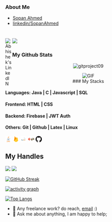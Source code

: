 ### About Me
- [Sopan Ahmed](https://sopan-ahmed.web.app/)
- [linkedin/SopanAhmed](https://www.linkedin.com/in/sopan-ahmed-abaa8714a/)
#
<a href="https://www.linkedin.com/in/sopan-ahmed-abaa8714a/">
  <img align="left" alt="Abhishek's LinkedIN" width="22px" src="https://raw.githubusercontent.com/peterthehan/peterthehan/master/assets/linkedin.svg" />
</a>

![](https://visitor-badge.glitch.me/badge?page_id=gitproject09.visitor-badge)

### My Github Stats
<p align="center"> <img src="https://github-readme-stats.vercel.app/api?username=gitproject09&show_icons=true&count_private=true&theme=dark" alt="gitproject09" />
<br />
<p align="center"> <img src="https://github.com/abhisheknaiidu/abhisheknaiidu/blob/master/code.gif?raw=true" width="500" height="320" alt="GIF" />
<br />
### My Stacks

#### Languages: Java | C | Javascript | SQL

#### Frontend: HTML | CSS

#### Backend: Firebase | JWT Auth

#### Others: Git | Github | Latex | Linux

<code><img height="20" src="https://raw.githubusercontent.com/github/explore/80688e429a7d4ef2fca1e82350fe8e3517d3494d/topics/java/java.png"></code>
<code><img height="20" src="https://raw.githubusercontent.com/github/explore/80688e429a7d4ef2fca1e82350fe8e3517d3494d/topics/firebase/firebase.png"></code>
<code><img height="20" src="https://raw.githubusercontent.com/github/explore/80688e429a7d4ef2fca1e82350fe8e3517d3494d/topics/mysql/mysql.png"></code>
<code><img height="20" src="https://raw.githubusercontent.com/github/explore/80688e429a7d4ef2fca1e82350fe8e3517d3494d/topics/git/git.png"></code>
<code><img height="20" src="https://raw.githubusercontent.com/github/explore/80688e429a7d4ef2fca1e82350fe8e3517d3494d/topics/github/github.png"></code>

## My Handles
 [<img src="https://img.shields.io/badge/gitproject09-151515?style=for-the-badge&logo=linkedin&logoColor=white">](https://www.linkedin.com/in/sopan-ahmed-abaa8714a/)
 [<img src="https://img.shields.io/badge/gitproject09-151515?style=for-the-badge&logo=SVG&logoColor=79740e">](https://profile-summary-for-github.com/user/gitproject09) 
 
<!--  CONTRIBUTION AND STREAK BLOCK -->
 [![GitHub Streak](https://github-readme-streak-stats.herokuapp.com/?user=gitproject09&currStreakNum=2FD3EB&fire=pink&sideLabels=F00&theme=nightowl)](https://git.io/streak-stats)
 
 <!-- ACTIVITY GRAPH TRACKER -->
[![activity graph](https://activity-graph.herokuapp.com/graph?username=gitproject09&theme=react-dark)](https://github.com/gitproject09/github-readme-activity-graph)
 
 <!--  TOP LANGUAGES STATISTICS -->
 [![Top Langs](https://github-readme-stats.vercel.app/api/top-langs/?username=gitproject09&theme=dark&layout=compact&align=right&width=40%)](https://github.com/gitproject09/github-readme-stats)
  
- 💼 Any freelance work? do reach, [email](mailto:spn.ahmed92@gmail.com) :)
- 💬 Ask me about anything, I am happy to help;
